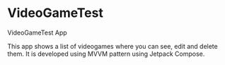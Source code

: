 # VideoGameTest
VideoGameTest App

This app shows a list of videogames where you can see, edit and delete them. It is developed using MVVM pattern using Jetpack Compose.
